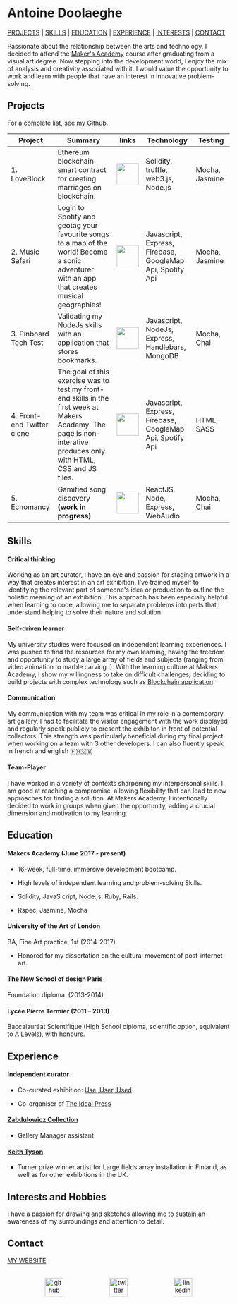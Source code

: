 # Antoine Doolaeghe

[PROJECTS](#projects) | [SKILLS](#skills)  | [EDUCATION](#education) | [EXPERIENCE](#experience) | [INTERESTS](#interests) | [CONTACT](#contact)

Passionate about the relationship between the arts and technology, I decided to attend the [Maker's Academy](http://employers.makersacademy.com/) course after graduating from a visual art degree. Now stepping into the development world, I enjoy the mix of analysis and creativity associated with it. I would value the opportunity to work and learn with people that have an interest in innovative problem-solving.

## Projects
For a complete list, see my [Github](https://github.com/adoolaeghe).

| Project | Summary | links | Technology | Testing |
| --- | --- | --- | --- | --- |
| 1. LoveBlock  | Ethereum blockchain smart contract for creating marriages on blockchain. | <p align="center"><a href="https://github.com/adoolaeghe/Love-Block"><img src="https://image.flaticon.com/icons/png/512/25/25231.png" width="50"></p> | Solidity, truffle, web3.js, Node.js  | Mocha, Jasmine |
| 2. Music Safari  | Login to Spotify and geotag your favourite songs to a map of the world! Become a sonic adventurer with an app that creates musical geographies! | <p align="center"><a href="https://github.com/adoolaeghe/music-safari"><img src="https://image.flaticon.com/icons/png/512/25/25231.png" width="50"></p> | Javascript, Express, Firebase, GoogleMap Api, Spotify Api | Mocha, Jasmine |
| 3. Pinboard Tech Test  | Validating my NodeJs skills with an application that stores bookmarks. | <p align="center"><a href="https://github.com/adoolaeghe/Pinboard_tech_test"><img src="https://image.flaticon.com/icons/png/512/25/25231.png" width="50"> </p>  |Javascript, NodeJs, Express, Handlebars, MongoDB | Mocha, Chai |
| 4. Front-end Twitter clone  | The goal of this exercise was to test my front-end skills in the first week at Makers Academy. The page is non-interative produces only with HTML, CSS and JS files. | <p align="center"><a href="https://github.com/adoolaeghe/frontman-challenge"><img src="https://image.flaticon.com/icons/png/512/25/25231.png" width="50"></p> | Javascript, Express, Firebase, GoogleMap Api, Spotify Api | HTML, SASS |
| 5. Echomancy  | Gamified song discovery <b>(work in progress)</b> | <p align="center"><a href="https://github.com/adoolaeghe/Echomancy"><img src="https://image.flaticon.com/icons/png/512/25/25231.png" width="50"></p> | ReactJS, Node, Express, WebAudio  | Mocha, Chai |


## Skills

#### Critical thinking

Working as an art curator, I have an eye and passion for staging artwork in a way that creates interest in an art exhibition. I’ve trained myself to identifying the relevant part of someone's idea or production to outline the holistic meaning of an exhibition. This approach has been especially helpful when learning to code, allowing me to separate problems into parts that I understand helping to solve their nature and solution.

#### Self-driven learner

My university studies were focused on independent learning experiences. I was pushed to find the resources for my own learning, having the freedom and opportunity to study a large array of fields and subjects (ranging from video animation to marble carving !). With the learning culture at Makers Academy, I show my willingness to take on difficult challenges, deciding to build projects with complex technology such as [Blockchain application](https://github.com/adoolaeghe/Love-Block).

#### Communication

My communication with my team was critical in my role in a contemporary art gallery, I had to facilitate the visitor engagement with the work displayed and regularly speak publicly to present the exhibiton in front of potential collectors. This strength was particularly beneficial during my final project when working on a team with 3 other developers. 
I can also fluently speak in french and english :fr::gb:

#### Team-Player

I have worked in a variety of contexts sharpening my interpersonal skills. I am good at reaching a compromise, allowing flexibility that can lead to new approaches for finding a solution. At Makers Academy, I intentionally decided to work in groups when given the opportunity, adding a crucial dimension and motivation to my learning. 

## Education

#### Makers Academy (June 2017 - present)

* 16-week, full-time, immersive development bootcamp.

* High levels of independent learning and problem-solving Skills.

* Solidity, JavaS  cript, Node.js, Ruby, Rails.

* Rspec, Jasmine, Mocha

#### University of the Art of London

 BA, Fine Art practice, 1st
 (2014-2017)

* Honored for my dissertation on the cultural movement of post-internet art.


#### The New School of design Paris

 Foundation diploma. 
 (2013-2014)

#### Lycée Pierre Termier (2011 – 2013)

Baccalauréat Scientifique  (High School diploma, scientific option, equivalent to A Levels), with honours. 

## Experience
#### Independent curator
 
 * Co-curated exhibition: [Use, User, Used](https://www.zabludowiczcollection.com/exhibitions/view/use-user-used)
 
 * Co-organiser of [The Ideal Press](http://idealpress.org)

#### [Zabdulowicz Collection](https://www.zabludowiczcollection.com/)

* Gallery Manager assistant

#### [Keith Tyson](http://keithtyson.com/)

* Turner prize winner artist for Large fields array installation in Finland, as well as for other exhibitions in the UK.

## Interests and Hobbies

I have a passion for drawing and sketches allowing me to sustain an awareness of my surroundings and attention to detail. 

## Contact

[MY WEBSITE](https://frozen-shelf-28354.herokuapp.com/) </br></br>

<p align="center">

<a href="https://github.com/adoolaeghe">
<img src="https://cloud.githubusercontent.com/assets/12953472/18687862/de8df31e-7f79-11e6-937c-f20c0e0ee2b4.png" alt="github" hspace="50" height="42" width="42"></a>

<a href="https://twitter.com/Antoinedoo">
<img src="http://goinkscape.com/wp-content/uploads/2015/07/twitter-logo-final.png" alt="twitter" hspace="50" height="42" width="42"></a>

<a href="https://www.linkedin.com/in/antoine-doolaeghe-840059131/">
<img src="https://www.iconfinder.com/data/icons/free-social-icons/67/linkedin_circle_color-512.png" alt="linkedin" hspace="50" height="42" width="42"></a>

</p>

